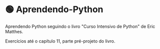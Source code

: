 # 🟢 Aprendendo-Python
Aprendendo Python seguindo o livro "Curso Intensivo de Python" de Eric Matthes.

Exercícios até o capítulo 11, parte pré-projeto do livro.
